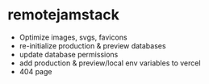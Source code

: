 # remotejamstack

- Optimize images, svgs, favicons
- re-initialize production & preview databases
- update database permissions
- add production & preview/local env variables to vercel
- 404 page
